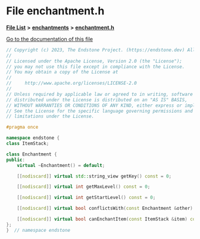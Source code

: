 

# File enchantment.h

[**File List**](files.md) **>** [**enchantments**](dir_5154bf3e53eefb0e1f350f5612107967.md) **>** [**enchantment.h**](enchantment_8h.md)

[Go to the documentation of this file](enchantment_8h.md)


```C++
// Copyright (c) 2023, The Endstone Project. (https://endstone.dev) All Rights Reserved.
//
// Licensed under the Apache License, Version 2.0 (the "License");
// you may not use this file except in compliance with the License.
// You may obtain a copy of the License at
//
//     http://www.apache.org/licenses/LICENSE-2.0
//
// Unless required by applicable law or agreed to in writing, software
// distributed under the License is distributed on an "AS IS" BASIS,
// WITHOUT WARRANTIES OR CONDITIONS OF ANY KIND, either express or implied.
// See the License for the specific language governing permissions and
// limitations under the License.

#pragma once

namespace endstone {
class ItemStack;

class Enchantment {
public:
    virtual ~Enchantment() = default;

    [[nodiscard]] virtual std::string_view getKey() const = 0;

    [[nodiscard]] virtual int getMaxLevel() const = 0;

    [[nodiscard]] virtual int getStartLevel() const = 0;

    [[nodiscard]] virtual bool conflictsWith(const Enchantment &other) const = 0;

    [[nodiscard]] virtual bool canEnchantItem(const ItemStack &item) const = 0;
};
}  // namespace endstone
```


